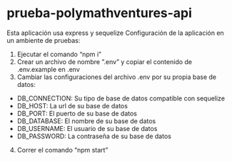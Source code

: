 # prueba-polymathventures-api

Esta aplicación usa express y sequelize
Configuración de la aplicación en un ambiente de pruebas:

1. Ejecutar el comando “npm i”
2. Crear un archivo de nombre ”.env” y copiar el contenido de .env.example en .env
3. Cambiar las configuraciones del archivo .env por su propia base de datos:

- DB_CONNECTION: Su tipo de base de datos compatible con sequelize
- DB_HOST: La url de su base de datos
- DB_PORT: El puerto de su base de datos
- DB_DATABASE: El nombre de su base de datos
- DB_USERNAME: El usuario de su base de datos
- DB_PASSWORD: La contraseña de su base de datos

4. Correr el comando “npm start”
